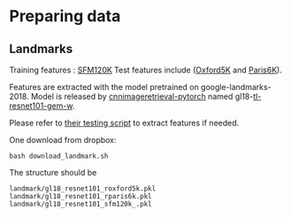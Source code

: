 # Preparing data


## Landmarks

Training features : [SFM120K](https://github.com/filipradenovic/cnnimageretrieval-pytorch#networks-with-projection-fc-layer-after-global-pooling) 
Test features include ([Oxford5K](https://www.robots.ox.ac.uk/~vgg/data/oxbuildings/) and [Paris6K](https://www.robots.ox.ac.uk/~vgg/data/parisbuildings/)). 


Features are extracted with the model pretrained on google-landmarks-2018. Model is released by [cnnimageretrieval-pytorch](https://github.com/filipradenovic/cnnimageretrieval-pytorch#networks-with-projection-fc-layer-after-global-pooling) named gl18-[tl-resnet101-gem-w](http://cmp.felk.cvut.cz/cnnimageretrieval/data/networks/gl18/gl18-tl-resnet101-gem-w-a4d43db.pth). 

Please refer to [their testing script](https://github.com/filipradenovic/cnnimageretrieval-pytorch/blob/master/cirtorch/examples/test_e2e.py) to extract features if needed.


One download from dropbox: 

````
bash download_landmark.sh
````

The structure should be

````
landmark/gl18_resnet101_roxford5k.pkl
landmark/gl18_resnet101_rparis6k.pkl
landmark/gl18_resnet101_sfm120k_.pkl
````

  
